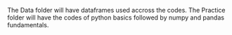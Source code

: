 The Data folder will have dataframes used accross the codes.
The Practice folder will have the codes of python basics followed by numpy and pandas fundamentals.
